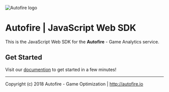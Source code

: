![Autofire logo](http://autofire.io/wp-content/themes/autofire/img/logo_ext.png)

# Autofire | JavaScript Web SDK

This is the JavaScript Web SDK for the **Autofire** - Game Analytics service.

## Get Started

Visit our [documention](https://autofire.io/documentation/sdk/javascript.html) to get started in a few minutes!

---

Copyright (c) 2018 Autofire - Game Optimization | <http://autofire.io>
